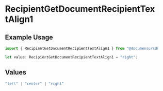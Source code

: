 # RecipientGetDocumentRecipientTextAlign1

## Example Usage

```typescript
import { RecipientGetDocumentRecipientTextAlign1 } from "@documenso/sdk-typescript/models/operations";

let value: RecipientGetDocumentRecipientTextAlign1 = "right";
```

## Values

```typescript
"left" | "center" | "right"
```